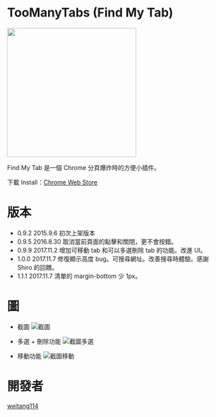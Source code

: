# TooManyTabs (Find My Tab)
<img src="https://imgur.com/FvsJ49f.png" width="300">

Find My Tab 是一個 Chrome 分頁爆炸時的方便小插件。

下載 Install：[Chrome Web Store](https://chrome.google.com/webstore/detail/find-my-tab/ppdehbeleclmdfmmlliemhijdpcbjmge?authuser=0)

# 版本
- 0.9.2 2015.9.6 初次上架版本
- 0.9.5 2016.8.30 取消當前頁面的點擊和關閉，更不會按錯。
- 0.9.9 2017.11.2 增加可移動 tab 和可以多選刪除 tab 的功能。改進 UI。
- 1.0.0 2017.11.7 修復顯示高度 bug。可搜尋網址。改善搜尋時體驗。感謝 Shiro 的回饋。
- 1.1.1 2017.11.7 清單的 margin-bottom 少 1px。

# 圖
- 截圖
![截圖](https://imgur.com/nMjD7D1.png)

- 多選 + 刪除功能
![截圖多選](https://i.imgur.com/haAgdYK.png)

- 移動功能
![截圖移動](https://i.imgur.com/rGB7Qc9.png)


# 開發者

[weitang114](https://weitang114.github.io/about)
